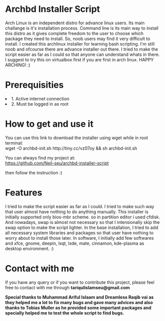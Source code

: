 
<h1> Archbd Installer Script </h1>
<body>

<p> Arch Linux is an independent distro for advance linux users. Its main challange is it's installation process. Command line is its main way to install this distro as it gives complete freedom to the user to choose which package they need to install. So, noob users may find it very difficult to install. I created this archlinux installer for learning bash scripting. I'm still noob and ofcourse there are advance installer out there. I tried to make the script easier as far as I could so that anyone can understand whats in there. I suggest to try this on virtualbox first if you are first in arch linux. HAPPY ARCHING! :) </p>

<h1> Prerequisities</h1>
<p>
<li>1. Active internet connection</li>
<li>2. Must be logged in as root</li>
</p>

<h1>How to get and use it</h1>
<p>
You can use this link to download the installer using wget while in root terminal:<br>
wget -O archbd-init.sh http://tiny.cc/vz07oy && sh archbd-init.sh
<p>

You can always find my project at:<br>
https://github.com/Neil-seu/archbd-installer-script
</p>

<p>
then follow the instruction :)
</p>

<h1> Features </h1>
<p>
I tried to make the script easier as far as I could. I tried to make such way that user almost have nothing to do anything manually. This installer is initially supported only bios-mbr scheme. so in partition editor i used cfdisk. And nowadays, swap is almost not necessary so that I intensionally skip the swap option to make the script lighter. In the base installation, I tried to add all necessary system libraries and packages so that user have nothing to worry about to install those later. In software, I initially add few softwares and xfce, gnome, deepin, lxqt, lxde, mate, cinnamon, kde-plasma as desktop environment. :)
</p>

<h1> Contact with me </h1>
<p>If you have any query or if you want to contribute this project, please feel free to contact with me through 
<b> tariqulislamseu@gmail.com </b>
</p>




<p>
<b> Special thanks to Muhammad Ariful Islaam and Dreamless Raqib vai as they helped me a lot to fix many bugs and gave many advices and also thanks to Tobias Muller as he provided some important packages and specially helped me to test the whole script to find bugs.</b>
</p>

</body>
